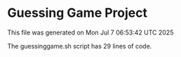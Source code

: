 # Guessing Game Project

This file was generated on Mon Jul  7 06:53:42 UTC 2025

The guessinggame.sh script has 29 lines of code.

